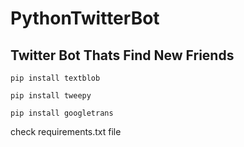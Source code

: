 # PythonTwitterBot

## Twitter Bot Thats Find New Friends

```
pip install textblob
```

```
pip install tweepy
```

```
pip install googletrans
```

check requirements.txt file